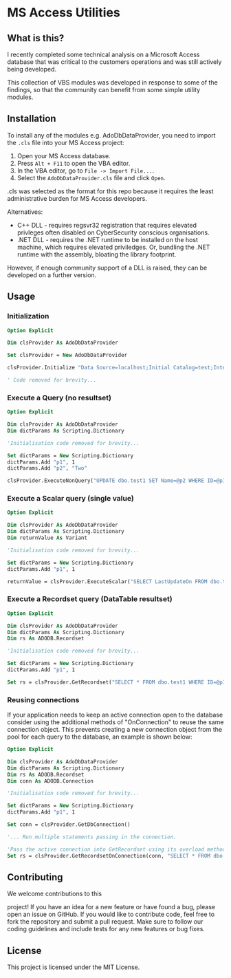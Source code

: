 # MS Access Utilities

## What is this?
I recently completed some technical analysis on a Microsoft Access database that was critical to the customers operations and was still actively being developed.

This collection of VBS modules was developed in response to some of the findings, so that the community can benefit from some simple utility modules.

## Installation

To install any of the modules e.g. AdoDbDataProvider, you need to import the `.cls` file into your MS Access project:

1. Open your MS Access database.
2. Press `Alt + F11` to open the VBA editor.
3. In the VBA editor, go to `File -> Import File...`.
4. Select the `AdoDbDataProvider.cls` file and click `Open`.

.cls was selected as the format for this repo because it requires the least administrative burden for MS Access developers.

Alternatives:
* C++ DLL - requires regsvr32 registration that requires elevated privleges often disabled on CyberSecurity conscious organisations.
* .NET DLL - requires the .NET runtime to be installed on the host machine, which requires elevated priviledges. Or, bundling the .NET runtime with the assembly, bloating the library footprint.

However, if enough community support of a DLL is raised, they can be developed on a further version.

## Usage

### Initialization
```vb
Option Explicit

Dim clsProvider As AdoDbDataProvider

Set clsProvider = New AdoDbDataProvider

clsProvider.Initialize "Data Source=localhost;Initial Catalog=test;Integrated Security=False;User Id=user;Password=pwd;", 0, 30

' Code removed for brevity...
```

### Execute a Query (no resultset)
```vb
Option Explicit

Dim clsProvider As AdoDbDataProvider
Dim dictParams As Scripting.Dictionary

'Initialisation code removed for brevity...

Set dictParams = New Scripting.Dictionary
dictParams.Add "p1", 1
dictParams.Add "p2", "Two"

clsProvider.ExecuteNonQuery("UPDATE dbo.test1 SET Name=@p2 WHERE ID=@p1;",dictParams)
```

### Execute a Scalar query (single value)
```vb
Option Explicit

Dim clsProvider As AdoDbDataProvider
Dim dictParams As Scripting.Dictionary
Dim returnValue As Variant

'Initialisation code removed for brevity...

Set dictParams = New Scripting.Dictionary
dictParams.Add "p1", 1

returnValue = clsProvider.ExecuteScalar("SELECT LastUpdateOn FROM dbo.test1 WHERE ID=@p1;",dictParams)
```

### Execute a Recordset query (DataTable resultset)
```vb
Option Explicit

Dim clsProvider As AdoDbDataProvider
Dim dictParams As Scripting.Dictionary
Dim rs As ADODB.Recordset

'Initialisation code removed for brevity...

Set dictParams = New Scripting.Dictionary
dictParams.Add "p1", 1

Set rs = clsProvider.GetRecordset("SELECT * FROM dbo.test1 WHERE ID=@p1;",dictParams)
```

### Reusing connections
If your application needs to keep an active connection open to the database consider using
the additional methods of "OnConnection" to reuse the same connection object. This prevents
creating a new connection object from the pool for each query to the database, an example is shown below:

```vb
Option Explicit

Dim clsProvider As AdoDbDataProvider
Dim dictParams As Scripting.Dictionary
Dim rs As ADODB.Recordset
Dim conn As ADODB.Connection

'Initialisation code removed for brevity...

Set dictParams = New Scripting.Dictionary
dictParams.Add "p1", 1

Set conn = clsProvider.GetDbConnection()

'... Run multiple statements passing in the connection.

'Pass the active connection into GetRecordset using its overload method.
Set rs = clsProvider.GetRecordsetOnConnection(conn, "SELECT * FROM dbo.test1 WHERE ID=@p1;",dictParams)
```

## Contributing
We welcome contributions to this

 project! If you have an idea for a new feature or have found a bug, please open an issue on GitHub. If you would like to contribute code, feel free to fork the repository and submit a pull request. Make sure to follow our coding guidelines and include tests for any new features or bug fixes.

## License

This project is licensed under the MIT License.
